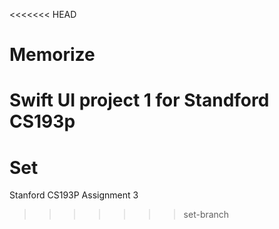 <<<<<<< HEAD
# Memorize
Swift UI project 1 for Standford CS193p
=======
# Set

Stanford CS193P Assignment 3

>>>>>>> set-branch
